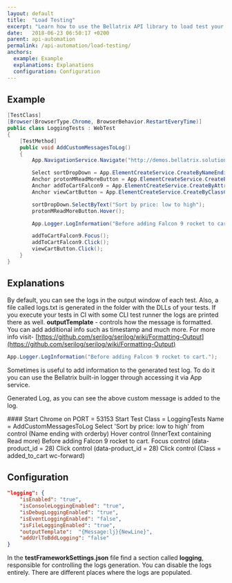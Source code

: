 ```yaml
---
layout: default
title:  "Load Testing"
excerpt: "Learn how to use the Bellatrix API library to load test your API methods."
date:   2018-06-23 06:50:17 +0200
parent: api-automation
permalink: /api-automation/load-testing/
anchors:
  example: Example
  explanations: Explanations
  configuration: Configuration
---
```

Example
-------
```csharp
[TestClass]
[Browser(BrowserType.Chrome, BrowserBehavior.RestartEveryTime)]
public class LoggingTests : WebTest
{
    [TestMethod]
    public void AddCustomMessagesToLog()
    {
        App.NavigationService.Navigate("http://demos.bellatrix.solutions/");

        Select sortDropDown = App.ElementCreateService.CreateByNameEndingWith<Select>("orderby");
        Anchor protonMReadMoreButton = App.ElementCreateService.CreateByInnerTextContaining<Anchor>("Read more");
        Anchor addToCartFalcon9 = App.ElementCreateService.CreateByAttributesContaining<Anchor>("data-product_id", "28").ToBeClickable();
        Anchor viewCartButton = App.ElementCreateService.CreateByClassContaining<Anchor>("added_to_cart wc-forward").ToBeClickable();

        sortDropDown.SelectByText("Sort by price: low to high");
        protonMReadMoreButton.Hover();

        App.Logger.LogInformation("Before adding Falcon 9 rocket to cart.");

        addToCartFalcon9.Focus();
        addToCartFalcon9.Click();
        viewCartButton.Click();
    }
}
```

Explanations
------------
By default, you can see the logs in the output window of each test. Also, a file called logs.txt is generated in the folder with the DLLs of your tests. If you execute your tests in CI with some CLI test runner the logs are printed there as well. **outputTemplate** - controls how the message is formatted. You can add additional info such as timestamp and much more. For more info visit- [https://github.com/serilog/serilog/wiki/Formatting-Output](https://github.com/serilog/serilog/wiki/Formatting-Output)
```csharp
App.Logger.LogInformation("Before adding Falcon 9 rocket to cart.");
```
Sometimes is useful to add information to the generated test log. To do it you can use the Bellatrix built-in logger through accessing it via App service.

Generated Log, as you can see the above custom message is added to the log.

\#\#\#\# Start Chrome on PORT = 53153
Start Test
Class = LoggingTests Name = AddCustomMessagesToLog
Select 'Sort by price: low to high' from control (Name ending with orderby)
Hover control (InnerText containing Read more)
Before adding Falcon 9 rocket to cart.
Focus control (data-product_id = 28)
Click control (data-product_id = 28)
Click control (Class = added_to_cart wc-forward)

Configuration
-------------
```json
"logging": {
    "isEnabled": "true",
    "isConsoleLoggingEnabled": "true",
    "isDebugLoggingEnabled": "true",
    "isEventLoggingEnabled": "false",
    "isFileLoggingEnabled": "true",
    "outputTemplate":  "{Message:lj}{NewLine}",
    "addUrlToBddLogging": "false"
}
```
In the **testFrameworkSettings.json** file find a section called **logging**, responsible for controlling the logs generation. You can disable the logs entirely. There are different places where the logs are populated.